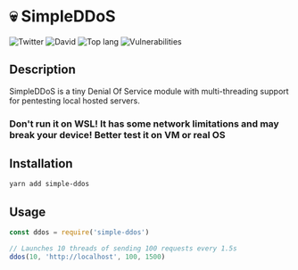 # 💀 SimpleDDoS

![Twitter](https://img.shields.io/twitter/follow/v1rtl.svg?label=twitter&style=flat-square)
![David](https://img.shields.io/david/talentlessguy/simple-ddos.svg?style=flat-square)
![Top lang](https://img.shields.io/github/languages/top/talentlessguy/simple-ddos.svg?style=flat-square)
![Vulnerabilities](https://img.shields.io/snyk/vulnerabilities/npm/simple-ddos.svg?style=flat-square)

## Description

SimpleDDoS is a tiny Denial Of Service module with multi-threading support for pentesting local hosted servers.

### Don't run it on WSL! It has some network limitations and may break your device! Better test it on VM or real OS

## Installation

```sh
yarn add simple-ddos
```

## Usage

```js
const ddos = require('simple-ddos')

// Launches 10 threads of sending 100 requests every 1.5s
ddos(10, 'http://localhost', 100, 1500)
```
